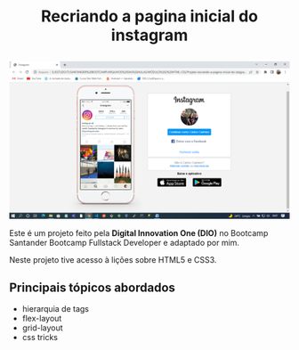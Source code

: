 <h1 align="center"> Recriando a pagina inicial do instagram </h1>

##

![](principal.png)

<p>Este é um projeto feito pela <b>Digital Innovation One (DIO)</b> no Bootcamp Santander Bootcamp Fullstack Developer e adaptado por mim.</p>
 <p> Neste projeto tive acesso à lições sobre HTML5 e CSS3. </p>
<p>
<h2>Principais tópicos abordados</h2>
<ul align="left">
  <li>hierarquia de tags</li>
  <li>flex-layout</li>
  <li>grid-layout</li>
  <li>css tricks</li>
</ul>

</p>
